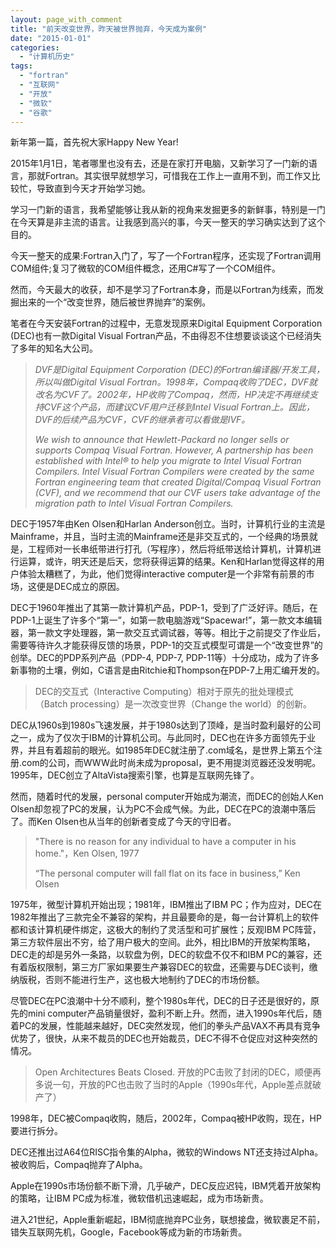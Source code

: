 ```yaml
---
layout: page_with_comment
title: "前天改变世界，昨天被世界抛弃，今天成为案例"
date: "2015-01-01"
categories: 
  - "计算机历史"
tags: 
  - "fortran"
  - "互联网"
  - "开放"
  - "微软"
  - "谷歌"
---
```


新年第一篇，首先祝大家Happy New Year!

2015年1月1日，笔者哪里也没有去，还是在家打开电脑，又新学习了一门新的语言，那就Fortran。其实很早就想学习，可惜我在工作上一直用不到，而工作又比较忙，导致直到今天才开始学习她。

学习一门新的语言，我希望能够让我从新的视角来发掘更多的新鲜事，特别是一门在今天算是非主流的语言。让我感到高兴的事，今天一整天的学习确实达到了这个目的。

今天一整天的成果:Fortran入门了，写了一个Fortran程序，还实现了Fortran调用COM组件;复习了微软的COM组件概念，还用C#写了一个COM组件。

然而，今天最大的收获，却不是学习了Fortran本身，而是以Fortran为线索，而发掘出来的一个“改变世界，随后被世界抛弃”的案例。

笔者在今天安装Fortran的过程中，无意发现原来Digital Equipment Corporation (DEC)也有一款Digital Visual Fortran产品，不由得忍不住想要谈谈这个已经消失了多年的知名大公司。

> _DVF是Digital Equipment Corporation (DEC)的Fortran编译器/开发工具，所以叫做Digital Visual Fortran。1998年，Compaq收购了DEC，DVF就改名为CVF了。2002年，HP收购了Compaq，然而，HP决定不再继续支持CVF这个产品，而建议CVF用户迁移到Intel Visual Fortran上。因此，DVF的后续产品为CVF，CVF的继承者可以看做是IVF。_
> 
> _We wish to announce that Hewlett-Packard no longer sells or supports Compaq_ _Visual Fortran. However, A partnership has been established with Intel® to_ _help you migrate to Intel Visual Fortran Compilers. Intel Visual Fortran_ _Compilers were created by the same Fortran engineering team that created_ _Digital/Compaq Visual Fortran (CVF), and we recommend that our CVF users_ _take advantage of the migration path to Intel Visual Fortran Compilers._

DEC于1957年由Ken Olsen和Harlan Anderson创立。当时，计算机行业的主流是Mainframe，并且，当时主流的Mainframe还是非交互式的，一个经典的场景就是，工程师对一长串纸带进行打孔（写程序），然后将纸带送给计算机，计算机进行运算，或许，明天还是后天，您将获得运算的结果。Ken和Harlan觉得这样的用户体验太糟糕了，为此，他们觉得interactive computer是一个非常有前景的市场，这便是DEC成立的原因。

DEC于1960年推出了其第一款计算机产品，PDP-1，受到了广泛好评。随后，在PDP-1上诞生了许多个“第一”，如第一款电脑游戏“Spacewar!”，第一款文本编辑器，第一款文字处理器，第一款交互式调试器，等等。相比于之前提交了作业后，需要等待许久才能获得反馈的场景，PDP-1的交互式模型可谓是一个“改变世界”的创举。DEC的PDP系列产品（PDP-4, PDP-7, PDP-11等）十分成功，成为了许多新事物的土壤，例如，C语言是由Ritchie和Thompson在PDP-7上用汇编开发的。

> DEC的交互式（Interactive Computing）相对于原先的批处理模式（Batch processing）是一次改变世界（Change the world）的创新。

DEC从1960s到1980s飞速发展，并于1980s达到了顶峰，是当时盈利最好的公司之一，成为了仅次于IBM的计算机公司。与此同时，DEC也在许多方面领先于业界，并且有着超前的眼光。如1985年DEC就注册了.com域名，是世界上第五个注册.com的公司，而WWW此时尚未成为proposal，更不用提浏览器还没发明呢。1995年，DEC创立了AltaVista搜索引擎，也算是互联网先锋了。

然而，随着时代的发展，personal computer开始成为潮流，而DEC的创始人Ken Olsen却忽视了PC的发展，认为PC不会成气候。为此，DEC在PC的浪潮中落后了。而Ken Olsen也从当年的创新者变成了今天的守旧者。

> "There is no reason for any individual to have a computer in his home."，Ken Olsen, 1977
> 
> “The personal computer will fall flat on its face in business,” Ken Olsen

1975年，微型计算机开始出现；1981年，IBM推出了IBM PC；作为应对，DEC在1982年推出了三款完全不兼容的架构，并且最要命的是，每一台计算机上的软件都和该计算机硬件绑定，这极大的制约了灵活型和可扩展性；反观IBM PC阵营，第三方软件层出不穷，给了用户极大的空间。此外，相比IBM的开放架构策略，DEC走的却是另外一条路，以软盘为例，DEC的软盘不仅不和IBM PC的兼容，还有着版权限制，第三方厂家如果要生产兼容DEC的软盘，还需要与DEC谈判，缴纳版税，否则不能进行生产，这也极大地制约了DEC的市场份额。

尽管DEC在PC浪潮中十分不顺利，整个1980s年代，DEC的日子还是很好的，原先的mini computer产品销量很好，盈利不断上升。然而，进入1990s年代后，随着PC的发展，性能越来越好，DEC突然发现，他们的拳头产品VAX不再具有竞争优势了，很快，从来不裁员的DEC也开始裁员，DEC不得不仓促应对这种突然的情况。

> Open Architectures Beats Closed. 开放的PC击败了封闭的DEC，顺便再多说一句，开放的PC也击败了当时的Apple（1990s年代，Apple差点就破产了）

1998年，DEC被Compaq收购，随后，2002年，Compaq被HP收购，现在，HP要进行拆分。

<!--more-->

DEC还推出过A64位RISC指令集的Alpha，微软的Windows NT还支持过Alpha。被收购后，Compaq抛弃了Alpha。

Apple在1990s市场份额不断下滑，几乎破产，DEC反应迟钝，IBM凭着开放架构的策略，让IBM PC成为标准，微软借机迅速崛起，成为市场新贵。

进入21世纪，Apple重新崛起，IBM彻底抛弃PC业务，联想接盘，微软裹足不前，错失互联网先机，Google，Facebook等成为新的市场新贵。
